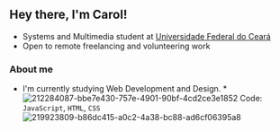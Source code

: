 ## Hey there, I'm Carol!

* Systems and Multimedia student at [Universidade Federal do Ceará](https://ufc.br)
* Open to remote freelancing and volunteering work

### About me
* I'm currently studying Web Development and Design.
*![212284087-bbe7e430-757e-4901-90bf-4cd2ce3e1852](https://github.com/carolrolis/carolrolis/assets/126017853/26a6faed-db1f-42d5-b43d-2a7ee1b2e219.=20x20)
 Code: `JavaScript`, `HTML`, `CSS`
![219923809-b86dc415-a0c2-4a38-bc88-ad6cf06395a8](https://github.com/carolrolis/carolrolis/assets/126017853/0957bfc7-196b-4bc4-8978-42318c2f7aad)
